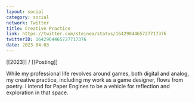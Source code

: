 ```yaml
---
layout: social
category: social
network: Twitter
title: Creative Practice
link: https://twitter.com/steinea/status/1642904465727717376
twitterID: 1642904465727717376
date: 2023-04-03
---
```


[[2023]] / [[Posting]]

While my professional life revolves around games, both digital and analog, my creative practice, including my work as a game designer, flows from poetry. I intend for Paper Engines to be a vehicle for reflection and exploration in that space.

